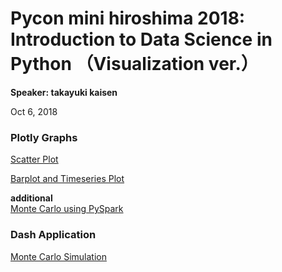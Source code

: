 # Pycon mini hiroshima 2018: Introduction to Data Science in Python （Visualization ver.）

**Speaker: takayuki kaisen**  

Oct 6, 2018  

### Plotly Graphs

[Scatter Plot]()  

[Barplot and Timeseries Plot]()  

**additional**  
[Monte Carlo using PySpark]() 

### Dash Application

[Monte Carlo Simulation](https://montecalro-dash-app.herokuapp.com/) 
